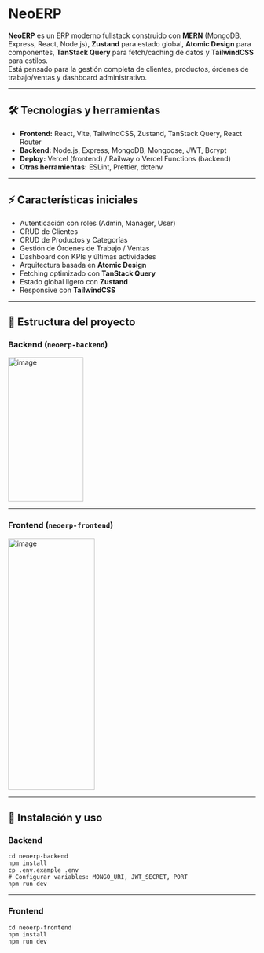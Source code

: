 # NeoERP

**NeoERP** es un ERP moderno fullstack construido con **MERN** (MongoDB, Express, React, Node.js), **Zustand** para estado global, **Atomic Design** para componentes, **TanStack Query** para fetch/caching de datos y **TailwindCSS** para estilos.  
Está pensado para la gestión completa de clientes, productos, órdenes de trabajo/ventas y dashboard administrativo.

---

## 🛠 Tecnologías y herramientas

- **Frontend:** React, Vite, TailwindCSS, Zustand, TanStack Query, React Router
- **Backend:** Node.js, Express, MongoDB, Mongoose, JWT, Bcrypt
- **Deploy:** Vercel (frontend) / Railway o Vercel Functions (backend)
- **Otras herramientas:** ESLint, Prettier, dotenv

---

## ⚡ Características iniciales

- Autenticación con roles (Admin, Manager, User)
- CRUD de Clientes
- CRUD de Productos y Categorías
- Gestión de Órdenes de Trabajo / Ventas
- Dashboard con KPIs y últimas actividades
- Arquitectura basada en **Atomic Design**
- Fetching optimizado con **TanStack Query**
- Estado global ligero con **Zustand**
- Responsive con **TailwindCSS**

---

## 📂 Estructura del proyecto

### Backend (`neoerp-backend`)

<img width="153" height="293" alt="image" src="https://github.com/user-attachments/assets/c52b8799-58cf-4b5c-997d-ea08026fdff8" />

---

### Frontend (`neoerp-frontend`)

<img width="176" height="511" alt="image" src="https://github.com/user-attachments/assets/fe307b6b-4273-4177-b2a2-dc6f14d7624f" />

---

## 🚀 Instalación y uso

### Backend
```bas
cd neoerp-backend
npm install
cp .env.example .env
# Configurar variables: MONGO_URI, JWT_SECRET, PORT
npm run dev
```

---

### Frontend
```bas
cd neoerp-frontend
npm install
npm run dev
